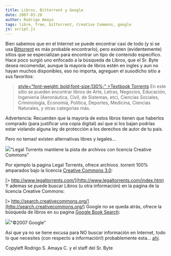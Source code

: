```yaml
---
title: Libros, Bittorrent y Google
date: 2007-03-28
author: Rodrigo Amaya
tags: libre, free, bittorrent, Creative Commons, google
js: script.js
---
```


Bien sabemos que en el Internet se puede encontrar casi de todo (y si se usa [Bittorrent](http://srbyte.blogspot.com/2007/03/bittorrent-todo-mundo-ama-bittorrent.html)
      es más probable encontrarlo), pero existen (evidentemente) sitios que se
      especializan para encontrar un tipo de contenido especifico.
Hace poco surgió uno
      enfocado a la búsqueda de Libros, que el Sr. Byte desea recomendar, aunque la mayoría de
      libros estén en ingles y aun no hayan muchos disponibles, eso no importa, agreguen el susodicho sitio a sus favoritos:

> [ style="font-weight: bold;font-size:130%;" >Textbook Torrents](http://textbooktorrents.com/index.php)
En este sitio se pueden encontrar libros de Arte, Letras, Negocios,
      Educación, Ingeniería (Aeronáutica, Civil, de Sistemas, etc), Ciencias Sociales, Criminología,
      Economía, Política, Deportes, Medicina, Ciencias Naturales, y otras categorías más.

Advertencia: Recuerden que la mayoría
      de estos libros tienen que haberlos comprado (para justificar una copia digital) así que si
      los bajan podrías estar violando alguna ley de protección a los derechos de autor de tu
      país.

Pero no temas! existen alternativas libres y
      legales...

[![](http://bp1.blogger.com/_ayvorITawE4/Rgph0vTPf3I/AAAAAAAAAO4/4KTxGKeWEbM/s400/legaltorrents.jpg)](http://bp1.blogger.com/_ayvorITawE4/Rgph0vTPf3I/AAAAAAAAAO4/4KTxGKeWEbM/s1600-h/legaltorrents.jpg)"Legal Torrents mantiene la
      pista de archivos con licencia Creative Commons"

Por ejemplo la pagina Legal
      Torrents, ofrece archivos .torrent 100% amparados bajo la licencia [Creative Commons 3.0](http://srbyte.blogspot.com/2007/03/qu-es-creative-commons.html):

[> http://www.legaltorrents.com/](http://www.legaltorrents.com/index.htm)
Y ademas se puede buscar Libros (u otra información) en la pagina de la licencia Creative Commons:

[> http://search.creativecommons.org/](http://search.creativecommons.org/)
Google no se queda atrás, ofrece la búsqueda de libros en su pagina [Google Book Search](http://books.google.com/):

[![](http://bp1.blogger.com/_ayvorITawE4/Rgpk6vTPf5I/AAAAAAAAAPI/_FGWd3lFsi8/s400/googlebooks.png)](http://bp1.blogger.com/_ayvorITawE4/Rgpk6vTPf5I/AAAAAAAAAPI/_FGWd3lFsi8/s1600-h/googlebooks.png)"©2007 Google"

Así que ya no se tiene excusa para NO buscar información en Internet,
      todo lo que necesites (con respecto a información!) probablemente esta... [ahí](http://srbyte.blogspot.com).

Copyleft Rodrigo S. Amaya C. y el staff del Sr.
      Byte